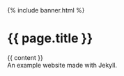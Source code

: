 <!doctype html>
<html lang="en">
  <head>
    <meta charset="utf-8">
    <title>{{ page.title }}</title>
  </head>
  <body>
    {% include banner.html %}
    <h1>{{ page.title }}</h1>
    <section>
      {{ content }}
    </section>
    <footer>
      An example website made with Jekyll.
    </footer>
  </body>
</html>
